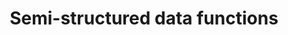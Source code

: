 ---
layout: default
title: Semi-structured data functions
description: Reference for JSON functions
parent: SQL Functions
has_children: true
has_toc: true
---